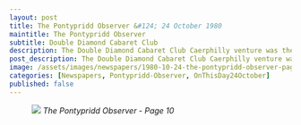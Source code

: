 ```yaml
---
layout: post
title: The Pontypridd Observer &#124; 24 October 1980
maintitle: The Pontypridd Observer
subtitle: Double Diamond Cabaret Club
description: The Double Diamond Cabaret Club Caerphilly venture was the second of its kind to be organised by the I ions
post_description: The Double Diamond Cabaret Club Caerphilly venture was the second of its kind to be organised by the I ions
image: /assets/images/newspapers/1980-10-24-the-pontypridd-observer-page-10.png
categories: [Newspapers, Pontypridd-Observer, OnThisDay24October]
published: false
---
```


<figure class="fig3">
<a href="{{ page.image }}"><img src="{{ page.image }}" class="full-width zoom-in" /></a>
<cite>The Pontypridd Observer - Page 10</cite>
</figure>

